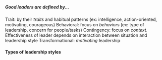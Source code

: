 ##### Good leaders are defined by...
Trait:  by their *traits* and habitual patterns (ex: intelligence, action-oriented, motivating, courageous)
Behavioral: focus on *behaviors* (ex: type of leadership, concern for people/tasks)
Contingency: focus on *context*. Effectiveness of leader depends on interaction between situation and leadership style
Transformational: *motivating* leadership

#### Types of leadership styles